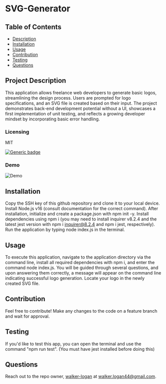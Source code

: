 # SVG-Generator

## Table of Contents

- [Description](#project-description)
- [Installation](#installation)
- [Usage](#usage)
- [Contribution](#contribution)
- [Testing](#testing)
- [Questions](#questions)

## Project Description

This application allows freelance web developers to generate basic logos, streamlining the design process. Users are prompted for logo specifications, and an SVG file is created based on their input. The project demonstrates back-end development potential without a UI, showcases a first implementation of unit testing, and reflects a growing developer mindset by incorporating basic error handling.

### Licensing

MIT

[![Generic badge](https://img.shields.io/badge/License-MIT-green.svg)](https://choosealicense.com/licenses/mit/.)

### Demo

![Demo](https://drive.google.com/file/d/12yfNOdLP6lLeWRorpWqvA1ZLwNHdbMJi/view)

## Installation

Copy the SSH key of this github repository and clone it to your local device. Install Node.js v16 (consult documentation for the correct command). After installation, initialize and create a package.json with npm init -y. Install dependencies using npm i (you may need to install inquirer v8.2.4 and the latest jest version with npm i inquirer@8.2.4 and npm i jest, respectively). Run the application by typing node index.js in the terminal.

## Usage

To execute this application, navigate to the application directory via the command line, install all required dependencies with npm i, and enter the command node index.js. You will be guided through several questions, and upon answering them correctly, a message will appear on the command line indicating successful logo generation. Locate your logo in the newly created SVG file.

## Contribution

Feel free to contribute! Make any changes to the code on a feature branch and wait for approval.

## Testing

If you'd like to test this app, you can open the terminal and use the command "npm run test". (You must have jest installed before doing this)

## Questions

Reach out to the repo owner, [walker-logan](https://github.com/walker-logan) at walker.logan44@gmail.com.
